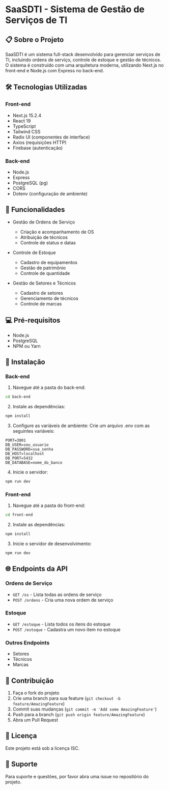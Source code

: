 # SaaSDTI - Sistema de Gestão de Serviços de TI

## 📋 Sobre o Projeto

SaaSDTI é um sistema full-stack desenvolvido para gerenciar serviços de TI, incluindo ordens de serviço, controle de estoque e gestão de técnicos. O sistema é construído com uma arquitetura moderna, utilizando Next.js no front-end e Node.js com Express no back-end.

## 🛠 Tecnologias Utilizadas

### Front-end
- Next.js 15.2.4
- React 19
- TypeScript
- Tailwind CSS
- Radix UI (componentes de interface)
- Axios (requisições HTTP)
- Firebase (autenticação)

### Back-end
- Node.js
- Express
- PostgreSQL (pg)
- CORS
- Dotenv (configuração de ambiente)

## 🚀 Funcionalidades

- Gestão de Ordens de Serviço
  - Criação e acompanhamento de OS
  - Atribuição de técnicos
  - Controle de status e datas

- Controle de Estoque
  - Cadastro de equipamentos
  - Gestão de patrimônio
  - Controle de quantidade

- Gestão de Setores e Técnicos
  - Cadastro de setores
  - Gerenciamento de técnicos
  - Controle de marcas

## 💻 Pré-requisitos

- Node.js
- PostgreSQL
- NPM ou Yarn

## 🔧 Instalação

### Back-end

1. Navegue até a pasta do back-end:
```bash
cd back-end
```

2. Instale as dependências:
```bash
npm install
```

3. Configure as variáveis de ambiente:
Crie um arquivo .env com as seguintes variáveis:
```env
PORT=3001
DB_USER=seu_usuario
DB_PASSWORD=sua_senha
DB_HOST=localhost
DB_PORT=5432
DB_DATABASE=nome_do_banco
```

4. Inicie o servidor:
```bash
npm run dev
```

### Front-end

1. Navegue até a pasta do front-end:
```bash
cd front-end
```

2. Instale as dependências:
```bash
npm install
```

3. Inicie o servidor de desenvolvimento:
```bash
npm run dev
```

## 🌐 Endpoints da API

### Ordens de Serviço
- `GET /os` - Lista todas as ordens de serviço
- `POST /ordens` - Cria uma nova ordem de serviço

### Estoque
- `GET /estoque` - Lista todos os itens do estoque
- `POST /estoque` - Cadastra um novo item no estoque

### Outros Endpoints
- Setores
- Técnicos
- Marcas

## 👥 Contribuição

1. Faça o fork do projeto
2. Crie uma branch para sua feature (`git checkout -b feature/AmazingFeature`)
3. Commit suas mudanças (`git commit -m 'Add some AmazingFeature'`)
4. Push para a branch (`git push origin feature/AmazingFeature`)
5. Abra um Pull Request

## 📝 Licença

Este projeto está sob a licença ISC.

## 🤝 Suporte

Para suporte e questões, por favor abra uma issue no repositório do projeto.